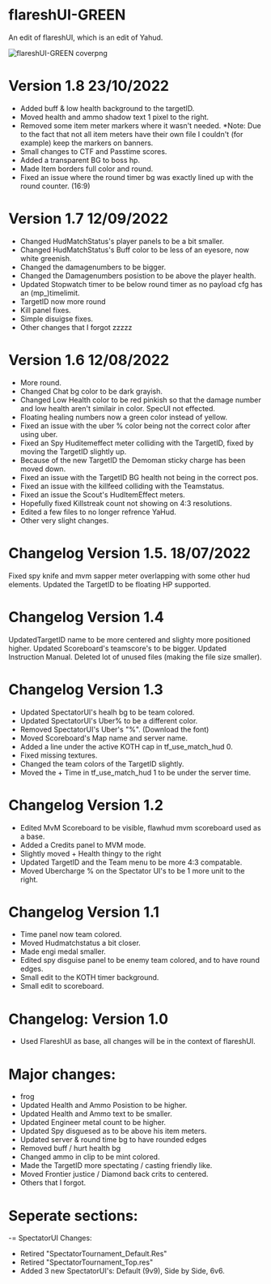 # flareshUI-GREEN
An edit of flareshUI, which is an edit of Yahud.

![flareshUI-GREEN coverpng](https://user-images.githubusercontent.com/91021280/168424015-a8057136-260b-4c43-84b2-88990c0a1eb5.png)

# Version 1.8   23/10/2022
+ Added buff & low health background to the targetID.
+ Moved health and ammo shadow text 1 pixel to the right.
+ Removed some item meter markers where it wasn't needed. 
*Note: Due to the fact that not all item meters have their own file I couldn't (for example) keep the markers on banners.
+ Small changes to CTF and Passtime scores.
+ Added a transparent BG to boss hp.
+ Made Item borders full color and round.
+ Fixed an issue where the round timer bg was exactly lined up with the round counter. (16:9)

# Version 1.7   12/09/2022
+ Changed HudMatchStatus's player panels to be a bit smaller.
+ Changed HudMatchStatus's Buff color to be less of an eyesore, now white greenish.
+ Changed the damagenumbers to be bigger.
+ Changed the Damagenumbers posistion to be above the player health.
+ Updated Stopwatch timer to be below round timer as no payload cfg has an (mp_)timelimit.
+ TargetID now more round
+ Kill panel fixes.
+ Simple disuigse fixes.
+ Other changes that I forgot zzzzz

# Version 1.6   12/08/2022
+ More round.
+ Changed Chat bg color to be dark grayish.
+ Changed Low Health color to be red pinkish so that the damage number and low health aren't similair in color. SpecUI not effected.
+ Floating healing numbers now a green color instead of yellow.
+ Fixed an issue with the uber % color being not the correct color after using uber.
+ Fixed an Spy Huditemeffect meter colliding with the TargetID, fixed by moving the TargetID slightly up.
+ Because of the new TargetID the Demoman sticky charge has been moved down.
+ Fixed an issue with the TargetID BG health not being in the correct pos.
+ Fixed an issue with the killfeed colliding with the Teamstatus.
+ Fixed an issue the Scout's HudItemEffect meters.
+ Hopefully fixed Killstreak count not showing on 4:3 resolutions.
+ Edited a few files to no longer refrence YaHud.
+ Other very slight changes.

# Changelog Version 1.5. 18/07/2022
Fixed spy knife and mvm sapper meter overlapping with some other hud elements.
Updated the TargetID to be floating HP supported.

# Changelog Version 1.4
UpdatedTargetID name to be more centered and slighty more positioned higher.
Updated Scoreboard's teamscore's to be bigger.
Updated Instruction Manual.
Deleted lot of unused files (making the file size smaller).

# Changelog Version 1.3
+ Updated SpectatorUI's healh bg to be team colored.
+ Updated SpectatorUI's Uber% to be a different color.
+ Removed SpectatorUI's Uber's "%". (Download the font)
+ Moved Scoreboard's Map name and server name.
+ Added a line under the active KOTH cap in tf_use_match_hud 0.
+ Fixed missing textures.
+ Changed the team colors of the TargetID slightly.
+ Moved the + Time in tf_use_match_hud 1 to be under the server time.

# Changelog Version 1.2

+ Edited MvM Scoreboard to be visible, flawhud mvm scoreboard used as a base.
+ Added a Credits panel to MVM mode.
+ Slightly moved + Health thingy to the right
+ Updated TargetID and the Team menu to be more 4:3 compatable.
+ Moved Ubercharge % on the Spectator UI's to be 1 more unit to the right.

# Changelog Version 1.1

+ Time panel now team colored.
+ Moved Hudmatchstatus a bit closer.
+ Made engi medal smaller.
+ Edited spy disguise panel to be enemy team colored, and to have round edges.
+ Small edit to the KOTH timer background.
+ Small edit to scoreboard.

# Changelog: Version 1.0

+ Used FlareshUI as base, all changes will be in the context of flareshUI.

# Major changes:
+ frog
+ Updated Health and Ammo Posistion to be higher.
+ Updated Health and Ammo text to be smaller.
+ Updated Engineer metal count to be higher.
+ Updated Spy disguesed as to be above his item meters.
+ Updated server & round time bg to have rounded edges
+ Removed buff / hurt health bg 
+ Changed ammo in clip to be mint colored.
+ Made the TargetID more spectating / casting friendly like.
+ Moved Frontier justice / Diamond back crits to centered.
+ Others that I forgot.

# Seperate sections:
-= SpectatorUI Changes:
+ Retired "SpectatorTournament_Default.Res"
+ Retired "SpectatorTournament_Top.res" 
+ Added 3 new SpectatorUI's: Default (9v9), Side by Side, 6v6.
